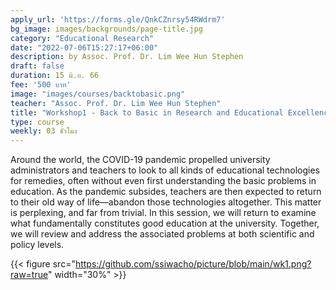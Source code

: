 ```yaml
---
apply_url: 'https://forms.gle/QnkCZnrsy54RWdrm7'
bg_image: images/backgrounds/page-title.jpg
category: "Educational Research"
date: "2022-07-06T15:27:17+06:00"
description: by Assoc. Prof. Dr. Lim Wee Hun Stephen
draft: false
duration: 15 มิ.ย. 66
fee: '500 บาท'
image: "images/courses/backtobasic.png"
teacher: "Assoc. Prof. Dr. Lim Wee Hun Stephen"
title: "Workshop1 - Back to Basic in Research and Educational Excellence"
type: course
weekly: 03 ชั่วโมง
---
```



Around the world, the COVID-19 pandemic propelled university administrators and
teachers to look to all kinds of educational technologies for remedies, often without even first
understanding the basic problems in education. As the pandemic subsides, teachers are then
expected to return to their old way of life—abandon those technologies altogether. This matter
is perplexing, and far from trivial. In this session, we will return to examine what fundamentally
constitutes good education at the university. Together, we will review and address the
associated problems at both scientific and policy levels.


{{< figure src="https://github.com/ssiwacho/picture/blob/main/wk1.png?raw=true" width="30%" >}}





